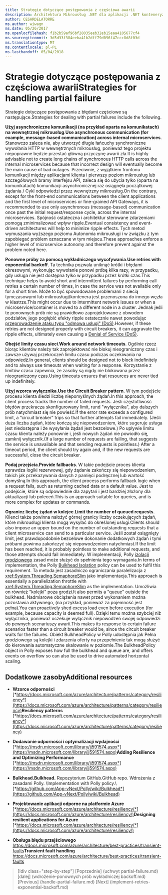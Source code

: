 ```yaml
---
title: Strategie dotyczące postępowania z częściowa awarii
description: Architektura Mikrousług .NET dla aplikacji .NET konteneryzowanych | Strategie dotyczące postępowania z częściowa awarii
author: CESARDELATORRE
ms.author: wiwagn
ms.date: 05/26/2017
ms.openlocfilehash: f1b2b59af96bf28035eeb32eb15eaa4105677cf4
ms.sourcegitcommit: 3d5d33f384eeba41b2dff79d096f47ccc8d8f03d
ms.translationtype: MT
ms.contentlocale: pl-PL
ms.lasthandoff: 05/04/2018
---
```

# <a name="strategies-for-handling-partial-failure"></a><span data-ttu-id="6208c-103">Strategie dotyczące postępowania z częściowa awarii</span><span class="sxs-lookup"><span data-stu-id="6208c-103">Strategies for handling partial failure</span></span>

<span data-ttu-id="6208c-104">Strategie dotyczące postępowania z błędami częściowe są następujące.</span><span class="sxs-lookup"><span data-stu-id="6208c-104">Strategies for dealing with partial failures include the following.</span></span>

<span data-ttu-id="6208c-105">**Użyj asynchroniczne komunikacji (na przykład oparta na komunikatach) na wewnętrznej mikrousług**.</span><span class="sxs-lookup"><span data-stu-id="6208c-105">**Use asynchronous communication (for example, message-based communication) across internal microservices**.</span></span> <span data-ttu-id="6208c-106">Stanowczo zaleca nie, aby utworzyć długie łańcuchy synchroniczne wywołania HTTP w wewnętrznych mikrousług, ponieważ tego projektu niepoprawne będzie przestać główną przyczynę awarii zła.</span><span class="sxs-lookup"><span data-stu-id="6208c-106">It is highly advisable not to create long chains of synchronous HTTP calls across the internal microservices because that incorrect design will eventually become the main cause of bad outages.</span></span> <span data-ttu-id="6208c-107">Przeciwnie, z wyjątkiem frontonu komunikacji między aplikacjami klienta i pierwszy poziom mikrousług lub szczegółowych bramy interfejsu API, zaleca się do użycia tylko (oparta na komunikatach) komunikacji asynchronicznej raz osiągnęła początkowej żądania / Cykl odpowiedzi przez wewnętrzny mikrousług.</span><span class="sxs-lookup"><span data-stu-id="6208c-107">On the contrary, except for the front-end communications between the client applications and the first level of microservices or fine-grained API Gateways, it is recommended to use only asynchronous (message-based) communication once past the initial request/response cycle, across the internal microservices.</span></span> <span data-ttu-id="6208c-108">Spójność ostateczna i architektur sterowane zdarzeniami pomogą zminimalizować wpływ ripple.</span><span class="sxs-lookup"><span data-stu-id="6208c-108">Eventual consistency and event-driven architectures will help to minimize ripple effects.</span></span> <span data-ttu-id="6208c-109">Tych metod wymuszania wyższego poziomu Autonomia mikrousługi i w związku z tym zapobiegać problem oznaczane w tym miejscu.</span><span class="sxs-lookup"><span data-stu-id="6208c-109">These approaches enforce a higher level of microservice autonomy and therefore prevent against the problem noted here.</span></span>

<span data-ttu-id="6208c-110">**Ponowne próby za pomocą wykładniczego wycofywania**.</span><span class="sxs-lookup"><span data-stu-id="6208c-110">**Use retries with exponential backoff**.</span></span> <span data-ttu-id="6208c-111">Ta technika pozwala uniknąć krótki i błędami okresowymi, wykonując wywołanie ponowi próbę kilka razy, w przypadku, gdy usługa nie jest dostępna tylko w przypadku przez krótki czas.</span><span class="sxs-lookup"><span data-stu-id="6208c-111">This technique helps to avoid short and intermittent failures by performing call retries a certain number of times, in case the service was not available only for a short time.</span></span> <span data-ttu-id="6208c-112">Może to być spowodowane problemami z siecią tymczasowymi lub mikrousługi/kontenera jest przenoszona do innego węzła w klastrze.</span><span class="sxs-lookup"><span data-stu-id="6208c-112">This might occur due to intermittent network issues or when a microservice/container is moved to a different node in a cluster.</span></span> <span data-ttu-id="6208c-113">Jednak jeśli te ponownych prób nie są prawidłowo zaprojektowane z obwodem podziałów, jego pogłębić efekty ripple ostatecznie nawet powodując [przeprowadzenie ataku typu "odmowa usługi" (DoS)](https://en.wikipedia.org/wiki/Denial-of-service_attack).</span><span class="sxs-lookup"><span data-stu-id="6208c-113">However, if these retries are not designed properly with circuit breakers, it can aggravate the ripple effects, ultimately even causing a [Denial of Service (DoS)](https://en.wikipedia.org/wiki/Denial-of-service_attack).</span></span>

<span data-ttu-id="6208c-114">**Obejść limity czasu sieci**.</span><span class="sxs-lookup"><span data-stu-id="6208c-114">**Work around network timeouts**.</span></span> <span data-ttu-id="6208c-115">Ogólnie rzecz biorąc klientów należy tak zaprojektować nie blokuj nieograniczony czas i zawsze używaj przekroczeń limitu czasu podczas oczekiwania na odpowiedź.</span><span class="sxs-lookup"><span data-stu-id="6208c-115">In general, clients should be designed not to block indefinitely and to always use timeouts when waiting for a response.</span></span> <span data-ttu-id="6208c-116">Korzystanie z limitów czasu zapewnia, że zasoby są nigdy nie blokowana przez nieograniczony czas.</span><span class="sxs-lookup"><span data-stu-id="6208c-116">Using timeouts ensures that resources are never tied up indefinitely.</span></span>

<span data-ttu-id="6208c-117">**Użyj wzorca wyłącznika**.</span><span class="sxs-lookup"><span data-stu-id="6208c-117">**Use the Circuit Breaker pattern**.</span></span> <span data-ttu-id="6208c-118">W tym podejście procesu klienta śledzi liczbę niepomyślnych żądań.</span><span class="sxs-lookup"><span data-stu-id="6208c-118">In this approach, the client process tracks the number of failed requests.</span></span> <span data-ttu-id="6208c-119">Jeśli częstotliwość błędów przekracza skonfigurowany limit, rund "wyłącznika", aby dalszych prób natychmiast się nie powieść.</span><span class="sxs-lookup"><span data-stu-id="6208c-119">If the error rate exceeds a configured limit, a “circuit breaker” trips so that further attempts fail immediately.</span></span> <span data-ttu-id="6208c-120">(Jeśli duża liczba żądań, które kończą się niepowodzeniem, które sugeruje usługa jest niedostępna i że wysyłania żądań jest bezcelowe.) Po upływie limitu czasu klienta należy ponownie i, jeśli nowych żądań nie powiodło się, zamknij wyłącznik.</span><span class="sxs-lookup"><span data-stu-id="6208c-120">(If a large number of requests are failing, that suggests the service is unavailable and that sending requests is pointless.) After a timeout period, the client should try again and, if the new requests are successful, close the circuit breaker.</span></span>

<span data-ttu-id="6208c-121">**Podaj przejścia**.</span><span class="sxs-lookup"><span data-stu-id="6208c-121">**Provide fallbacks**.</span></span> <span data-ttu-id="6208c-122">W takie podejście proces klienta sprawdza logiki rezerwowej, gdy żądanie zakończy się niepowodzeniem, takich jak przekazywania danych z pamięci podręcznej lub wartość domyślną.</span><span class="sxs-lookup"><span data-stu-id="6208c-122">In this approach, the client process performs fallback logic when a request fails, such as returning cached data or a default value.</span></span> <span data-ttu-id="6208c-123">Jest to podejście, które są odpowiednie dla zapytań i jest bardziej złożony dla aktualizacji lub poleceń.</span><span class="sxs-lookup"><span data-stu-id="6208c-123">This is an approach suitable for queries, and is more complex for updates or commands.</span></span>

<span data-ttu-id="6208c-124">**Ogranicz liczbę żądań w kolejce**.</span><span class="sxs-lookup"><span data-stu-id="6208c-124">**Limit the number of queued requests**.</span></span> <span data-ttu-id="6208c-125">Klienci także powinna nałożyć górnej granicy liczby oczekujących żądań, które mikrousługi klienta mogą wysyłać do określonej usługi.</span><span class="sxs-lookup"><span data-stu-id="6208c-125">Clients should also impose an upper bound on the number of outstanding requests that a client microservice can send to a particular service.</span></span> <span data-ttu-id="6208c-126">Jeśli został osiągnięty limit, jest prawdopodobnie bezcelowe dokonanie dodatkowych żądań i tymi próbami powinna zakończyć się niepowodzeniem natychmiast.</span><span class="sxs-lookup"><span data-stu-id="6208c-126">If the limit has been reached, it is probably pointless to make additional requests, and those attempts should fail immediately.</span></span> <span data-ttu-id="6208c-127">W implementacji, Polly [izolacji grodziowego](https://github.com/App-vNext/Polly/wiki/Bulkhead) zasad może służyć do spełnienia tego wymagania.</span><span class="sxs-lookup"><span data-stu-id="6208c-127">In terms of implementation, the Polly [Bulkhead Isolation](https://github.com/App-vNext/Polly/wiki/Bulkhead) policy can be used to fulfil this requirement.</span></span> <span data-ttu-id="6208c-128">Ta metoda jest zasadniczo ograniczania paralelizacja z <xref:System.Threading.SemaphoreSlim> jako implementacja.</span><span class="sxs-lookup"><span data-stu-id="6208c-128">This approach is essentially a parallelization throttle with <xref:System.Threading.SemaphoreSlim> as the implementation.</span></span> <span data-ttu-id="6208c-129">Umożliwia on również "kolejki" poza grodzi.</span><span class="sxs-lookup"><span data-stu-id="6208c-129">It also permits a "queue" outside the bulkhead.</span></span> <span data-ttu-id="6208c-130">Nadmiarowe obciążenia nawet przed wykonaniem można pozostawia aktywnego, (na przykład, ponieważ za pojemność jest pełna).</span><span class="sxs-lookup"><span data-stu-id="6208c-130">You can proactively shed excess load even before execution (for example, because capacity is deemed full).</span></span> <span data-ttu-id="6208c-131">Dzięki temu można szybciej niż wyłącznika, ponieważ oczekuje wyłącznik niepowodzeń swojej odpowiedzi do pewnych scenariuszy awarii.</span><span class="sxs-lookup"><span data-stu-id="6208c-131">This makes its response to certain failure scenarios faster than a circuit breaker would be, since the circuit breaker waits for the failures.</span></span> <span data-ttu-id="6208c-132">Obiekt BulkheadPolicy w Polly udostępnia jak Pełna grodziowego są kolejki i zdarzenia oferty na przepełnienie tak mogą służyć do kierowania automatyczne skalowanie w poziomie.</span><span class="sxs-lookup"><span data-stu-id="6208c-132">The BulkheadPolicy object in Polly exposes how full the bulkhead and queue are, and offers events on overflow so can also be used to drive automated horizontal scaling.</span></span>

## <a name="additional-resources"></a><span data-ttu-id="6208c-133">Dodatkowe zasoby</span><span class="sxs-lookup"><span data-stu-id="6208c-133">Additional resources</span></span>

-   <span data-ttu-id="6208c-134">**Wzorce odporności**
    [*https://docs.microsoft.com/azure/architecture/patterns/category/resiliency*](https://docs.microsoft.com/azure/architecture/patterns/category/resiliency)</span><span class="sxs-lookup"><span data-stu-id="6208c-134">**Resiliency patterns**
[*https://docs.microsoft.com/azure/architecture/patterns/category/resiliency*](https://docs.microsoft.com/azure/architecture/patterns/category/resiliency)</span></span>

-   <span data-ttu-id="6208c-135">**Dodawanie odporności i optymalizacji wydajności**
    [*https://msdn.microsoft.com/library/jj591574.aspx*](https://msdn.microsoft.com/library/jj591574.aspx)</span><span class="sxs-lookup"><span data-stu-id="6208c-135">**Adding Resilience and Optimizing Performance**
[*https://msdn.microsoft.com/library/jj591574.aspx*](https://msdn.microsoft.com/library/jj591574.aspx)</span></span>

-   <span data-ttu-id="6208c-136">**Bulkhead.**</span><span class="sxs-lookup"><span data-stu-id="6208c-136">**Bulkhead.**</span></span> <span data-ttu-id="6208c-137">Repozytorium GitHub.</span><span class="sxs-lookup"><span data-stu-id="6208c-137">GitHub repo.</span></span> <span data-ttu-id="6208c-138">Wdrożenia z zasadami Polly. \\</span><span class="sxs-lookup"><span data-stu-id="6208c-138">Implementation with Polly policy.\\</span></span>
    [*https://github.com/App-vNext/Polly/wiki/Bulkhead*](https://github.com/App-vNext/Polly/wiki/Bulkhead)

-   <span data-ttu-id="6208c-139">**Projektowanie aplikacji odporne na platformie Azure**
    [*https://docs.microsoft.com/azure/architecture/resiliency/*](https://docs.microsoft.com/azure/architecture/resiliency/)</span><span class="sxs-lookup"><span data-stu-id="6208c-139">**Designing resilient applications for Azure**
[*https://docs.microsoft.com/azure/architecture/resiliency/*](https://docs.microsoft.com/azure/architecture/resiliency/)</span></span>

-   <span data-ttu-id="6208c-140">**Obsługa błędu przejściowego**
    <https://docs.microsoft.com/azure/architecture/best-practices/transient-faults></span><span class="sxs-lookup"><span data-stu-id="6208c-140">**Transient fault handling**
<https://docs.microsoft.com/azure/architecture/best-practices/transient-faults></span></span>


>[!div class="step-by-step"]
<span data-ttu-id="6208c-141">[Poprzednie] (uchwyt partial-failure.md) [dalej] (wdrożenie-ponownych prób wykładniczej backoff.md)</span><span class="sxs-lookup"><span data-stu-id="6208c-141">[Previous] (handle-partial-failure.md) [Next] (implement-retries-exponential-backoff.md)</span></span>
